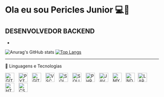 # Ola eu sou Pericles Junior 💻👋

**DESENVOLVEDOR BACKEND**
-
-
![Anurag's GitHub stats](https://github-readme-stats.vercel.app/api?username=PericlesJunior1212&show_icons=true&theme=radical)
[![Top Langs](https://github-readme-stats.vercel.app/api/top-langs/?username=PericlesJunior1212&layout=donut)](https://github.com/PericlesJunior1212/github-readme-stats)

---

🤖 Linguagens e Tecnologias


<img
aligng="left"
alt="GIT"
title="GIT"
width="30px"
style="padding-right:10px;"
src="https://cdn.jsdelivr.net/gh/devicons/devicon@latest/icons/git/git-original.svg" /> <img
aligng="left"
alt="PYTHON"
title="PYTHON"
width="30px"
style="padding-right:10px;"
src="https://cdn.jsdelivr.net/gh/devicons/devicon@latest/icons/python/python-original.svg"/> <img
aligng="left"
alt="GITHUB"
title="GITHUB"
width="30px"
style="padding-right:10px;"
src="https://cdn.jsdelivr.net/gh/devicons/devicon@latest/icons/github/github-original.svg" /> <img
aligng="left"
alt="VSCODE"
title="VSCODE"
width="30px"
style="padding-right:10px;"
src="https://cdn.jsdelivr.net/gh/devicons/devicon@latest/icons/vscode/vscode-original.svg" /> <img
aligng="left"
alt="SQL"
title="SQL"
width="30px"
style="padding-right:10px;"
src="https://cdn.jsdelivr.net/gh/devicons/devicon@latest/icons/azuresqldatabase/azuresqldatabase-original.svg" /> <img
aligng="left"
alt="SQLITE"
title="SQLITE"
width="30px"
style="padding-right:10px;"
src="https://cdn.jsdelivr.net/gh/devicons/devicon@latest/icons/sqlite/sqlite-original.svg" /> <img 
aligng="left"
alt="PHP"
title="PHP"
width="30px"
style="padding-right:10px;"
src="https://cdn.jsdelivr.net/gh/devicons/devicon@latest/icons/php/php-original.svg" /> <img
aligng="left"
alt="JAVASCRIPT"
title="JAVASCRIPT"
width="30px"
style="padding-right:10px;"                                                                                          
src="https://cdn.jsdelivr.net/gh/devicons/devicon@latest/icons/javascript/javascript-original.svg" /> <img 
aligng="left"
alt="MYSQL"
title="MYSQL"
width="30px"
style="padding-right:10px;" 
src="https://cdn.jsdelivr.net/gh/devicons/devicon@latest/icons/mysql/mysql-plain-wordmark.svg" /> <img 
aligng="left"
alt="NODE.JS"
title="NODE.JS"
width="30px"
style="padding-right:10px;"                                                                                                                                                   src="https://cdn.jsdelivr.net/gh/devicons/devicon@latest/icons/nodejs/nodejs-plain-wordmark.svg" /><img
aligng="left"
alt="LARAVEL"
title="LARAVEL"
width="30px"
style="padding-right:10px;"                                                                                                                                                                                                                         src="https://cdn.jsdelivr.net/gh/devicons/devicon@latest/icons/laravel/laravel-original-wordmark.svg" /> <img 
aligng="left"
alt="HTML"
title="HTML"
width="30px"
style="padding-right:10px;"                                                                                                                                                                                                                         src="https://cdn.jsdelivr.net/gh/devicons/devicon@latest/icons/html5/html5-original-wordmark.svg" /> <img 
aligng="left"
alt="CSS"
title="CSS"
width="30px"
style="padding-right:10px;"                                                                                                                                                                                                                         src="https://cdn.jsdelivr.net/gh/devicons/devicon@latest/icons/css3/css3-original-wordmark.svg" />
                              
          
          
          
          

          


<!--
**PericlesJunior1212/PericlesJunior1212** is a ✨ _special_ ✨ repository because its `README.md` (this file) appears on your GitHub profile.

Here are some ideas to get you started:

- 🔭 I’m currently working on ...
- 🌱 I’m currently learning ...
- 👯 I’m looking to collaborate on ...
- 🤔 I’m looking for help with ...
- 💬 Ask me about ...
- 📫 How to reach me: ...
- 😄 Pronouns: ...
- ⚡ Fun fact: ...
-->
